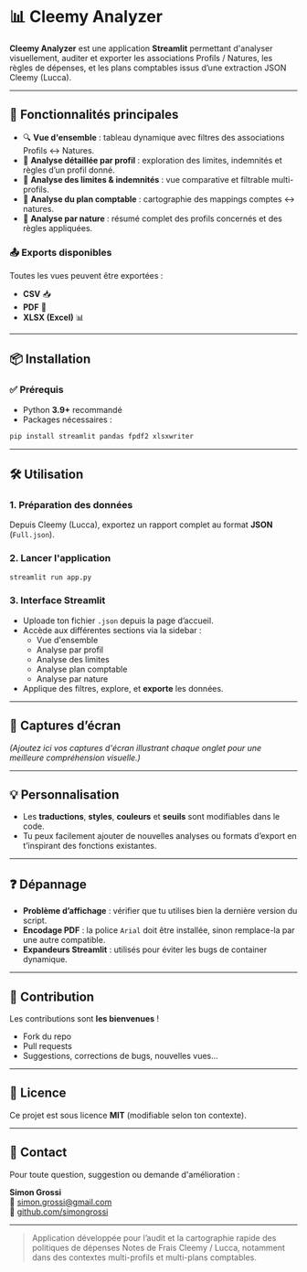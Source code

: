 # 📊 Cleemy Analyzer

**Cleemy Analyzer** est une application **Streamlit** permettant d'analyser visuellement, auditer et exporter les associations Profils / Natures, les règles de dépenses, et les plans comptables issus d’une extraction JSON Cleemy (Lucca).

---

## 🚀 Fonctionnalités principales

- 🔍 **Vue d'ensemble** : tableau dynamique avec filtres des associations Profils ↔ Natures.
- 👤 **Analyse détaillée par profil** : exploration des limites, indemnités et règles d’un profil donné.
- 🧮 **Analyse des limites & indemnités** : vue comparative et filtrable multi-profils.
- 🧾 **Analyse du plan comptable** : cartographie des mappings comptes ↔ natures.
- 🧬 **Analyse par nature** : résumé complet des profils concernés et des règles appliquées.

### 📤 Exports disponibles

Toutes les vues peuvent être exportées :

- **CSV** 📥
- **PDF** 📄
- **XLSX (Excel)** 📊

---

## 📦 Installation

### ✅ Prérequis

- Python **3.9+** recommandé
- Packages nécessaires :

```bash
pip install streamlit pandas fpdf2 xlsxwriter
```

---

## 🛠️ Utilisation

### 1. Préparation des données

Depuis Cleemy (Lucca), exportez un rapport complet au format **JSON** (`Full.json`).

### 2. Lancer l'application

```bash
streamlit run app.py
```

### 3. Interface Streamlit

- Uploade ton fichier `.json` depuis la page d’accueil.
- Accède aux différentes sections via la sidebar :
  - Vue d'ensemble
  - Analyse par profil
  - Analyse des limites
  - Analyse plan comptable
  - Analyse par nature
- Applique des filtres, explore, et **exporte** les données.

---

## 🎨 Captures d’écran

*(Ajoutez ici vos captures d'écran illustrant chaque onglet pour une meilleure compréhension visuelle.)*

---

## 💡 Personnalisation

- Les **traductions**, **styles**, **couleurs** et **seuils** sont modifiables dans le code.
- Tu peux facilement ajouter de nouvelles analyses ou formats d’export en t’inspirant des fonctions existantes.

---

## ❓ Dépannage

- **Problème d’affichage** : vérifier que tu utilises bien la dernière version du script.
- **Encodage PDF** : la police `Arial` doit être installée, sinon remplace-la par une autre compatible.
- **Expandeurs Streamlit** : utilisés pour éviter les bugs de container dynamique.

---

## 🤝 Contribution

Les contributions sont **les bienvenues** !

- Fork du repo
- Pull requests
- Suggestions, corrections de bugs, nouvelles vues…

---

## 📝 Licence

Ce projet est sous licence **MIT** (modifiable selon ton contexte).

---

## 📧 Contact

Pour toute question, suggestion ou demande d'amélioration :

**Simon Grossi**  
📧 [simon.grossi@gmail.com](mailto:simon.grossi@gmail.com)  
🔗 [github.com/simongrossi](https://github.com/simongrossi)

---

> Application développée pour l’audit et la cartographie rapide des politiques de dépenses Notes de Frais Cleemy / Lucca, notamment dans des contextes multi-profils et multi-plans comptables.
